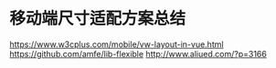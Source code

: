 # 移动端尺寸适配方案总结

https://www.w3cplus.com/mobile/vw-layout-in-vue.html
https://github.com/amfe/lib-flexible
http://www.aliued.com/?p=3166
